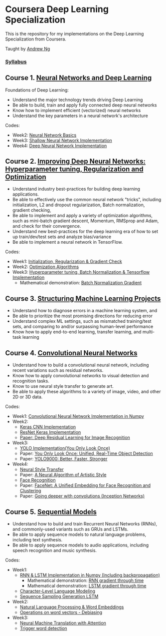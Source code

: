 # Coursera Deep Learning Specialization

This is the repository for my implementations on the Deep Learning Specialization from Coursera.

Taught by [Andrew Ng](http://www.andrewng.org/)

### [Syllabus](https://www.coursera.org/specializations/deep-learning)

## Course 1. [Neural Networks and Deep Learning](https://www.coursera.org/learn/neural-networks-deep-learning) 
Foundations of Deep Learning:
* Understand the major technology trends driving Deep Learning
* Be able to build, train and apply fully connected deep neural networks 
* Know how to implement efficient (vectorized) neural networks 
* Understand the key parameters in a neural network's architecture 

Codes:
* Week2: [Neural Network Basics](https://github.com/AdalbertoCq/Deep-Learning-Specialization-Coursera/tree/master/Neural%20Networks%20and%20Deep%20Learning/week2)
* Week3: [Shallow Neural Network Implementation](https://github.com/AdalbertoCq/Deep-Learning-Specialization-Coursera/tree/master/Neural%20Networks%20and%20Deep%20Learning/week3)
* Week4: [Deep Neural Network Implementation](https://github.com/AdalbertoCq/Deep-Learning-Specialization-Coursera/tree/master/Neural%20Networks%20and%20Deep%20Learning/week4)

## Course 2. [Improving Deep Neural Networks: Hyperparameter tuning, Regularization and Optimization](https://www.coursera.org/learn/deep-neural-network) 
* Understand industry best-practices for building deep learning applications. 
* Be able to effectively use the common neural network "tricks", including initialization, L2 and dropout regularization, Batch normalization, gradient checking, 
* Be able to implement and apply a variety of optimization algorithms, such as mini-batch gradient descent, Momentum, RMSprop and Adam, and check for their convergence. 
* Understand new best-practices for the deep learning era of how to set up train/dev/test sets and analyze bias/variance
* Be able to implement a neural network in TensorFlow. 

Codes:
* Week1: [Initialization, Regularization & Gradient Check](https://github.com/AdalbertoCq/Deep-Learning-Specialization-Coursera/tree/master/Improving%20Deep%20Neural%20Networks/week1)
* Week2: [Optimization Algorithms](https://github.com/AdalbertoCq/Deep-Learning-Specialization-Coursera/tree/master/Improving%20Deep%20Neural%20Networks/week2)
* Week3: [Hyperparameter tuning, Batch Normalization & Tensorflow Implementation](https://github.com/AdalbertoCq/Deep-Learning-Specialization-Coursera/tree/master/Improving%20Deep%20Neural%20Networks/week3)
  * Mathematical demonstration: [Batch Normalization Gradient](https://github.com/AdalbertoCq/Deep-Learning-Specialization-Coursera/blob/master/Improving%20Deep%20Neural%20Networks/batch_norm_backprop.PDF)

## Course 3. [Structuring Machine Learning Projects](https://www.coursera.org/learn/machine-learning-projects) 
- Understand how to diagnose errors in a machine learning system, and 
- Be able to prioritize the most promising directions for reducing error
- Understand complex ML settings, such as mismatched training/test sets, and comparing to and/or surpassing human-level performance
- Know how to apply end-to-end learning, transfer learning, and multi-task learning

## Course 4. [Convolutional Neural Networks](https://www.coursera.org/learn/convolutional-neural-networks) 
* Understand how to build a convolutional neural network, including recent variations such as residual networks.
* Know how to apply convolutional networks to visual detection and recognition tasks.
* Know to use neural style transfer to generate art.
* Be able to apply these algorithms to a variety of image, video, and other 2D or 3D data.

Codes:
* Week1: [Convolutional Neural Network Implementation in Numpy](https://github.com/AdalbertoCq/Deep-Learning-Specialization-Coursera/tree/master/Convolutional%20Neural%20Networks/week1)
* Week2: 
  * [Keras CNN Implementation](https://github.com/AdalbertoCq/Deep-Learning-Specialization-Coursera/tree/master/Convolutional%20Neural%20Networks/week2/Keras%20tutorial)
  * [ResNet Keras Implementation](https://github.com/AdalbertoCq/Deep-Learning-Specialization-Coursera/tree/master/Convolutional%20Neural%20Networks/week2/ResNet)
  * [Paper: Deep Residual Learning for Image Recognition](https://arxiv.org/abs/1512.03385)
* Week3: 
  * [YOLO Implementation(You Only Look Once)](https://github.com/AdalbertoCq/Deep-Learning-Specialization-Coursera/tree/master/Convolutional%20Neural%20Networks/week3)
  * Paper: [You Only Look Once: Unified, Real-Time Object Detection](https://arxiv.org/abs/1506.02640)
  * Paper: [YOLO9000: Better, Faster, Stronger](https://arxiv.org/abs/1612.08242)
* Week4: 
  * [Neural Style Transfer](https://github.com/AdalbertoCq/Deep-Learning-Specialization-Coursera/tree/master/Convolutional%20Neural%20Networks/week4/Art%20Neural%20Transfer)
  * Paper: [A Neural Algorithm of Artistic Style](https://arxiv.org/abs/1508.06576)
  * [Face Recognition](https://github.com/AdalbertoCq/Deep-Learning-Specialization-Coursera/tree/master/Convolutional%20Neural%20Networks/week4/Face%20Recognition)
  * Paper: [FaceNet: A Unified Embedding for Face Recognition and Clustering](https://arxiv.org/abs/1503.03832)
  * Paper: [Going deeper with convolutions (Inception Networks)](https://arxiv.org/abs/1409.4842)

## Course 5. [Sequential Models](https://www.coursera.org/learn/nlp-sequence-models) 
* Understand how to build and train Recurrent Neural Networks (RNNs), and commonly-used variants such as GRUs and LSTMs. 
* Be able to apply sequence models to natural language problems, including text synthesis. 
* Be able to apply sequence models to audio applications, including speech recognition and music synthesis.

Codes:
* Week1: 
  * [RNN & LSTM Implementation in Numpy (Including backpropagation)](https://github.com/AdalbertoCq/Deep-Learning-Specialization-Coursera/tree/master/Sequence%20Models/week1/Building%20a%20RNN)
    * Mathematical demonstration: [RNN gradient through time](https://github.com/AdalbertoCq/Deep-Learning-Specialization-Coursera/blob/master/Sequence%20Models/rnn_through_time_backprop.PDF)
    * Mathematical demonstration: [LSTM gradient through time](https://github.com/AdalbertoCq/Deep-Learning-Specialization-Coursera/blob/master/Sequence%20Models/lstm_through_time_backprop.PDF)
  * [Character-Level Language Modeling](https://github.com/AdalbertoCq/Deep-Learning-Specialization-Coursera/tree/master/Sequence%20Models/week1/Character-level%20language%20model)
  * [Sequence Sampling Generation LSTM](https://github.com/AdalbertoCq/Deep-Learning-Specialization-Coursera/tree/master/Sequence%20Models/week1/LSTM%20Network)
* Week2: 
  * [Natural Language Processing & Word Embeddings](https://github.com/AdalbertoCq/Deep-Learning-Specialization-Coursera/tree/master/Sequence%20Models/week2/Emojyfier)
  * [Operations on word vectors - Debiasing](https://github.com/AdalbertoCq/Deep-Learning-Specialization-Coursera/tree/master/Sequence%20Models/week2/Operation%20on%20word%20vectors)
* Week3: 
  * [Neural Machine Translation with Attention](https://github.com/AdalbertoCq/Deep-Learning-Specialization-Coursera/tree/master/Sequence%20Models/week3/Neural%20machine%20translation%20with%20attention)
  * [Trigger word detection](https://github.com/AdalbertoCq/Deep-Learning-Specialization-Coursera/tree/master/Sequence%20Models/week3/Trigger%20word%20detection)
